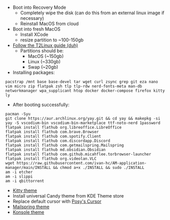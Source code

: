 - Boot into Recovery Mode
	- Completely wipe the disk (can do this from an external linux image if necessary)
	- Reinstall MacOS from cloud
- Boot into fresh MacOS
	- Install XCode
	- resize partition to ~100-150gb
- [Follow the T2Linux guide (duh)](https://wiki.t2linux.org/distributions/arch/installation/)
	- Partitions should be:
		- MacOS (~150gb)
		- Linux (~330gb)
		- Swap (~20gb)
- Installing packages:
```
pacstrap /mnt base base-devel tar wget curl zsync grep git eza nano vim micro zip flatpak zsh tlp tlp-rdw nerd-fonts-meta man-db networkmanager wpa_supplicant htop docker docker-compose firefox kitty ly
```
- After booting successfully:
```
pacman -Syu
git clone https://aur.archlinux.org/yay.git && cd yay && makepkg -si
yay -S vscodium-bin vscodium-bin-marketplace ttf-noto-nerd 1password
flatpak install flathub org.libreoffice.LibreOffice
flatpak install flathub com.brave.Browser
flatpak install flathub com.spotify.Client
flatpak install flathub com.discordapp.Discord
flatpak install flathub com.getmailspring.Mailspring
flatpak install flathub md.obsidian.Obsidian
flatpak install flathub com.github.micahflee.torbrowser-launcher
flatpak install flathub org.videolan.VLC
wget https://raw.githubusercontent.com/ivan-hc/AM-application-manager/main/INSTALL && chmod a+x ./INSTALL && sudo ./INSTALL
am -i etcher
am -i slippi
am -i qbittorrent
```
- [Kitty theme](https://github.com/catppuccin/kitty/tree/main)
- Install universal Candy theme from KDE Theme store
- Replace default cursor with [Posy's Cursor](https://github.com/simtrami/posy-improved-cursor-linux)
- [Mailspring theme](https://github.com/catppuccin/mailspring)
- [Konsole theme](https://github.com/catppuccin/konsole)